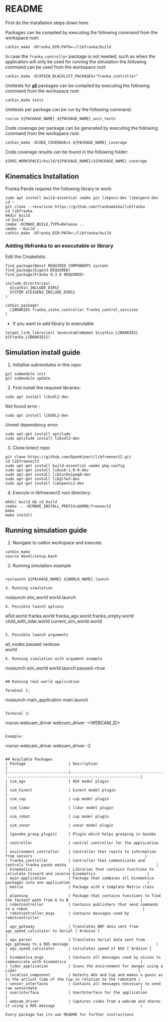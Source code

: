 # README

First do the installation steps down here.

Packages can be compiled by executing the following command from the workspace root:

```
catkin_make -DFranka_DIR:PATH=~/libfranka/build
```

In case the `franka_controller` package is not needed, such as when the application will only be used for running the simulation
the following command can be used from the workspace root:

```
catkin_make -DCATKIN_BLACKLIST_PACKAGES="franka_controller"
```

Unittests for **<u>all</u>** packages can be compiled by executing the following command from the workspace root:

```
catkin_make tests
```

Unittests per package can be run by the following command:
```
rosrun ${PACKAGE_NAME} ${PACKAGE_NAME}_unit_tests
```


Code coverage per package can be generated by executing the following command from the workspace root:

```
catkin_make -DCODE_COVERAGE=1 ${PACKAGE_NAME}_coverage
```

Code coverage results can be found in the following folder:
```
${ROS_WORKSPACE}/build/${PACKAGE_NAME}/${PACKAGE_NAME}_coverage
```
## Kinematics Installation

Franka Panda requires the following library to work:

```
sudo apt install build-essential cmake git libpoco-dev libeigen3-dev
cd ~
git clone --recursive https://github.com/frankaemika/libfranka
cd libfranka
mkdir build
cd build
cmake -DCMAKE_BUILD_TYPE=Release ..
cmake --build .
catkin_make -DFranka_DIR:PATH=~/libfranka/build
```

### Adding libfranka to an executable or library

Edit the Cmakelists:

```
find_package(Boost REQUIRED COMPONENTS system)
find_package(Eigen3 REQUIRED)
find_package(Franka 0.3.0 REQUIRED)
 
include_directories(
  ${catkin_INCLUDE_DIRS}
  SYSTEM ${EIGEN3_INCLUDE_DIRS}
)
 
catkin_package(
  LIBRARIES franka_state_controller franka_control_services
)
```

* If you want to add library to executable

```
target_link_libraries( %executableName% ${catkin_LIBRARIES} ${Franka_LIBRARIES})
```

## Simulation install guide

1. Initialise submodules in this repo:
```
git submodule init
git submodule update
```

2. First install the required libraries:
```
sudo apt install libsdl2-dev
```
Not found error :
```
sudo apt install libSDL2-dev
```
Unmet dependency error:
```
sudo apt-get install aptitude
sudo aptitude install libsdl2-dev
```
3. Clone kinect repo:
```
git clone https://github.com/OpenKinect/libfreenect2.git
cd libfreenect2
sudo apt-get install build-essential cmake pkg-config
sudo apt-get install libusb-1.0-0-dev
sudo apt-get install libturbojpeg0-dev
sudo apt-get install libglfw3-dev
sudo apt-get install libopenni2-dev
```
4. Execute in libfreenect2 root directory:
```
mkdir build && cd build
cmake .. -DCMAKE_INSTALL_PREFIX=$HOME/freenect2
make
make install
```

## Running simulation guide


1. Navigate to catkin workspace and execute:
```
catkin_make
source devel/setup.bash
```
2. Running simulation example
```

roslaunch ${PACKAGE_NAME} ${WORLD_NAME}.launch
``
3. Running simulation
```
roslaunch sim_world world.launch
```
4. Possible launch options

```
 al5d.world
 franka.world
 franka_agv.world
 franka_empty.world
 child_with_lidar.world
current_sim_world.world
```

5. Possible launch arguments

```
all_nodes
paused
verbose    
world 
```
6. Running simulation with argument example
```
roslaunch sim_world world.launch paused:=true
```

## Running real-world application

Terminal 1:

```
roslaunch main_application main.launch
```

Terminal 2:

```
rosrun webcam_driver webcam_driver -<WEBCAM_ID>
```

Example:

```
rosrun webcam_driver webcam_driver -2
```

## Available Packages
| Package                   | Description                                                                                         |
|---------------------------|-----------------------------------------------------------------------------------------------------|
| sim_agv                   | AGV model plugin                                                                                    |
| sim_kinect                | kinect model plugin                                                                                 |
| sim_cup                   | cup model plugin                                                                                    |
| sim_lidar                 | lidar model plugin                                                                                  |
| sim_robot                 | cup model plugin                                                                                    |
| sim_sonar                 | sonar model plugin                                                                                  |
| [gazebo_grasp_plugin]     | Plugin which helps grasping in Gazebo                                                               |
| controller                | central controller for the application                                                              |
| environment_controller    | Controller that reacts to information from sensors                                                  |
| franka_controller         | Controller that communicates and controls franka panda emika                                        |
| kinematics                | Libraries that contains functions to calculate forward and inverse kinematics                       |
| main_application          | Package that combines all kinematica packages into one application                                  |
| matrix                    | Package with a template Matrix class                                                                |
| planning                  | Package that contains functions to find the fastest path from A to B                                |
| robotcontroller           | Contains publishers that send commands to a robot                                                   |
| robotcontroller_msgs      | Contains messages used by robotcontroller                                                           |
| agv_gateway               | Translates NRF data sent from agv_speed_calculator to Serial [`Arduino`]                            |
| agv_parser                | Translates Serial data sent from agv_gateway to a ROS message                                       |
| agv_speed_calculator      | Calculates speed of AGV [`Arduino`]                                                                 |
| kinematica_msgs           | Contains all messages used by vision to communicate with kinematica                                 |
| lidar_application         | Scans the environment for danger using a Lidar                                                      |
| location_component        | Detects AGV and Cup and makes a guess as to the arrival time of the Cup in relation to the robotarm |
| sensor_interfaces         | Contains all messages necessary to send raw sensordata                                              |
| userinterface             | UserInterface for the application                                                                   |
| webcam_driver             | Captures video from a webcam and shares it using a ROS message                                      |

Every package has its own README for further instructions
